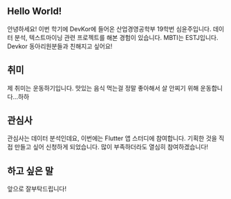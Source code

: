 ## Hello World!
안녕하세요! 이번 학기에 DevKor에 들어온 산업경영공학부 19학번 심윤주입니다. 데이터 분석, 텍스트마이닝 관련 프로젝트를 해본 경험이 있습니다. 
MBTI는 ESTJ입니다. Devkor 동아리원분들과 친해지고 싶어요! 

## 취미
제 취미는 운동하기입니다. 맛있는 음식 먹는걸 정말 좋아해서 살 안찌기 위해 운동합니다...하하

## 관심사 
관심사는 데이터 분석인데요, 이번에는 Flutter 앱 스터디에 참여합니다. 기획한 것을 직접 만들고 싶어 신청하게 되었습니다. 많이 부족하더라도 열심히 참여하겠습니다!

## 하고 싶은 말 
앞으로 잘부탁드립니다!
